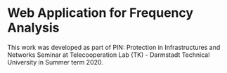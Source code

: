 # Web Application for Frequency Analysis
This work was developed as part of PIN: Protection in Infrastructures and Networks Seminar at Telecooperation Lab (TK) - Darmstadt Technical University in Summer term 2020.
